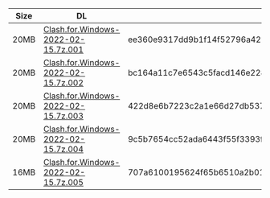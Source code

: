 |    Size   |     DL  | sha512sum |
|  ---  |  ---  |  ---  |
| 20MB | [Clash.for.Windows-2022-02-15.7z.001](https://cdn.jsdelivr.net/gh/appleians/cfw_intel@main/Clash.for.Windows-2022-02-15.7z.001) | ee360e9317dd9b1f14f52796a421be2c56f6a947962a03be9814fabd0e162db0ef2592eabe2dc36d345da8df989ec4a1a92dc5e648989a492737f0a3bb6b7c08 |
| 20MB | [Clash.for.Windows-2022-02-15.7z.002](https://cdn.jsdelivr.net/gh/appleians/cfw_intel@main/Clash.for.Windows-2022-02-15.7z.002) | bc164a11c7e6543c5facd146e2283a6fa4eefcf49ce1dfdabf8a5e15e5c776e5f231b994e40e82776d18a9b8ffd6547df923734bee285d3f16346feeddc86f2a |
| 20MB | [Clash.for.Windows-2022-02-15.7z.003](https://cdn.jsdelivr.net/gh/appleians/cfw_intel@main/Clash.for.Windows-2022-02-15.7z.003) | 422d8e6b7223c2a1e66d27db537c54aad0273ea526c0704d5da5c36081550affc9cb20648e2b850bf9bae4e73f9218fcdbb0a58ba435342a6d8110e43199f9ba |
| 20MB | [Clash.for.Windows-2022-02-15.7z.004](https://cdn.jsdelivr.net/gh/appleians/cfw_intel@main/Clash.for.Windows-2022-02-15.7z.004) | 9c5b7654cc52ada6443f55f3393f22266496cf1024ecf879de521a87db97c7832bfc11520f3d01ad4d1b318d62a372cb6495ff35fe51a48b5b5bef9cf60187d2 |
| 16MB | [Clash.for.Windows-2022-02-15.7z.005](https://cdn.jsdelivr.net/gh/appleians/cfw_intel@main/Clash.for.Windows-2022-02-15.7z.005) | 707a6100195624f65b6510a2b0108809fa2e4871de2b586c50646e23d470644cf2c29430da623b0fd8289d7ac8196799ee2d766aaa2ba1f8b8cd321738361823 |
